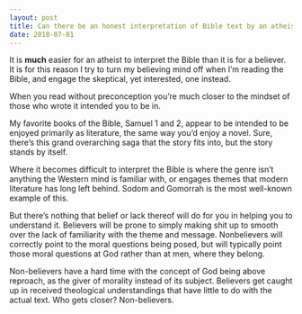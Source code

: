 ```yaml
---
layout: post
title: Can there be an honest interpretation of Bible text by an atheist?
date: 2018-07-01
---
```


<p>It is <b>much</b> easier for an atheist to interpret the Bible than it is for a believer. It is for this reason I try to turn my believing mind off when I’m reading the Bible, and engage the skeptical, yet interested, one instead.</p><p>When you read without preconception you’re much closer to the mindset of those who wrote it intended you to be in.</p><p>My favorite books of the Bible, Samuel 1 and 2, appear to be intended to be enjoyed primarily as literature, the same way you’d enjoy a novel. Sure, there’s this grand overarching saga that the story fits into, but the story stands by itself.</p><p>Where it becomes difficult to interpret the Bible is where the genre isn’t anything the Western mind is familiar with, or engages themes that modern literature has long left behind. Sodom and Gomorrah is the most well-known example of this.</p><p>But there’s nothing that belief or lack thereof will do for you in helping you to understand it. Believers will be prone to simply making shit up to smooth over the lack of familiarity with the theme and message. Nonbelievers will correctly point to the moral questions being posed, but will typically point those moral questions at God rather than at men, where they belong.</p><p>Non-believers have a hard time with the concept of God being above reproach, as the giver of morality instead of its subject. Believers get caught up in received theological understandings that have little to do with the actual text. Who gets closer? Non-believers.</p>
